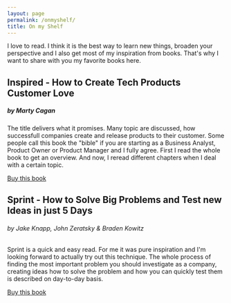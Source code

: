 ```yaml
---
layout: page
permalink: /onmyshelf/
title: On my Shelf
---
```


I love to read. I think it is the best way to learn new things, broaden your perspective and I also get most of my inspiration from books. That's why I want to share with you my favorite books here. 



## Inspired - How to Create Tech Products Customer Love
##### by Marty Cagan

The title delivers what it promises. Many topic are discussed, how successfull companies create and release products to their customer.
Some people call this book the "bible" if you are starting as a Business Analyst, Product Owner or Product Manager and I fully agree. First I read the whole book to get an overview. And now, I reread different chapters when I deal with a certain topic.

[Buy this book](https://amzn.to/2BKeVqS)

## Sprint - How to Solve Big Problems and Test new Ideas in just 5 Days
###### by Jake Knapp, John Zeratsky & Braden Kowitz
Sprint is a quick and easy read. For me it was pure inspiration and I'm looking forward to actually try out this technique. The whole process of finding the most important problem you should investigate as a company, creating ideas how to solve the problem and how you can quickly test them is described on day-to-day basis. 

[Buy this book](https://www.amazon.com/gp/product/150112174X/ref=as_li_qf_asin_il_tl?ie=UTF8&tag=thepmlibrar0f-20&creative=9325&linkCode=as2&creativeASIN=150112174X&linkId=cea4360bfca26b0d6ae0ffe465bf03d4)